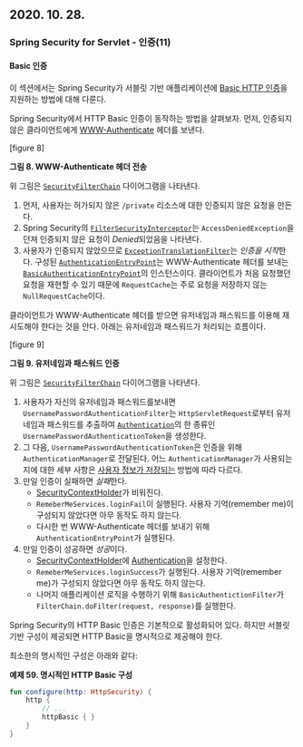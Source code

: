 ## 2020. 10. 28.

### Spring Security for Servlet - 인증(11)

#### Basic 인증

이 섹션에서는 Spring Security가 서블릿 기반 애플리케이션에 [Basic HTTP 인증][rfc-basic-http-auth]을 지원하는 방법에 대해 다룬다.

Spring Security에서 HTTP Basic 인증이 동작하는 방법을 살펴보자. 먼저, 인증되지 않은 클라이언트에게 [WWW-Authenticate][rfc-www-auth] 헤더를 보낸다.



[figure 8]

**그림 8. WWW-Authenticate 헤더 전송**

위 그림은 [`SecurityFilterChain`][security-filter-chain] 다이어그램을 나타낸다.

1. 먼저, 사용자는 허가되지 않은 `/private` 리소스에 대한 인증되지 않은 요청을 만든다.
2. Spring Security의 [`FilterSecurityInterceptor`][filter-security-interceptor]는 `AccessDeniedException`을 던져 인증되지 않은 요청이 *Denied*되었음을 나타낸다.
3. 사용자가 인증되지 않았으므로 [`ExceptionTranslationFilter`][exception-translation-filter]는 *인증을 시작*한다. 구성된 [`AuthenticationEntryPoint`][authentication-entry-point]는 WWW-Authenticate 헤더를 보내는 [`BasicAuthenticationEntryPoint`][basic-authentication-entry-point-javadoc]의 인스턴스이다. 클라이언트가 처음 요청했던 요청을 재현할 수 있기 때문에 `RequestCache`는 주로 요청을 저장하지 않는 `NullRequestCache`이다.

클라이언트가 WWW-Authenticate 헤더를 받으면 유저네임과 패스워드를 이용해 재시도해야 한다는 것을 안다. 아래는 유저네임과 패스워드가 처리되는 흐름이다.

[figure 9]



**그림 9. 유저네임과 패스워드 인증**

위 그림은 [`SecurityFilterChain`][security-filter-chain] 다이어그램을 나타낸다.

1. 사용자가 자신의 유저네임과 패스워드를보내면 `UsernamePasswordAuthenticationFilter`는 `HttpServletRequest`로부터 유저네임과 패스워드를 추출하여 [`Authentication`][authentication]의 한 종류인 `UsernamePasswordAuthenticationToken`을 생성한다.
2. 그 다음, `UsernamePasswordAuthenticationToken`은 인증을 위해 `AuthenticationManager`로 전달된다. 어느 `AuthenticationManager`가 사용되는지에 대한 세부 사항은 [사용자 정보가 저장되는][username-password-storage] 방법에 따라 다르다.
3. 만일 인증이 실패하면 *실패*한다.
   * [SecurityContextHolder][security-context-holder]가 비워진다.
   * `RemeberMeServices.loginFail`이 실행된다. 사용자 기억(remember me)이 구성되지 않았다면 아무 동작도 하지 않는다.
   * 다시한 번 WWW-Authenticate 헤더를 보내기 위해 `AuthenticationEntryPoint`가 실행된다.
4. 만일 인증이 성공하면 *성공*이다.
   * [SecurityContextHolder][security-context-holder]에 [Authentication][authentication]을 설정한다.
   * `RemeberMeServices.loginSuccess`가 실행된다. 사용자 기억(remember me)가 구성되지 않았다면 아무 동작도 하지 않는다.
   * 나머지 애플리케이션 로직을 수행하기 위해 `BasicAuthentictionFilter`가 `FilterChain.doFilter(request, response)`를 실행한다.

Spring Security의 HTTP Basic 인증은 기본적으로 활성화되어 있다. 하지만 서블릿 기반 구성이 제공되면 HTTP Basic을 명시적으로 제공해야 한다. 

최소한의 명시적인 구성은 아래와 같다:

**예제 59. 명시적인 HTTP Basic 구성**

```kotlin
fun configure(http: HttpSecurity) {
    http {
        // ...
        httpBasic { }
    }
}
```



[rfc-basic-http-auth]: https://tools.ietf.org/html/rfc7617
[rfc-www-auth]: https://tools.ietf.org/html/rfc7235#section-4.1
[security-filter-chain]: https://docs.spring.io/spring-security/site/docs/5.4.1/reference/html5/#servlet-securityfilterchain
[filter-security-interceptor]: https://docs.spring.io/spring-security/site/docs/5.4.1/reference/html5/#servlet-authorization-filtersecurityinterceptor
[exception-translation-filter]: https://docs.spring.io/spring-security/site/docs/5.4.1/reference/html5/#servlet-exceptiontranslationfilter
[authentication-entry-point]: https://docs.spring.io/spring-security/site/docs/5.4.1/reference/html5/#servlet-authentication-authenticationentrypoint
[basic-authentication-entry-point-javadoc]: https://docs.spring.io/spring-security/site/docs/current/api/org/springframework/security/web/authentication/www/BasicAuthenticationEntryPoint.html
[authentication]: :https://docs.spring.io/spring-security/site/docs/5.4.1/reference/html5/#servlet-authentication-authentication
[username-password-storage]: https://docs.spring.io/spring-security/site/docs/5.4.1/reference/html5/#servlet-authentication-unpwd-storage
[security-context-holder]: https://docs.spring.io/spring-security/site/docs/5.4.1/reference/html5/#servlet-authentication-securitycontextholder